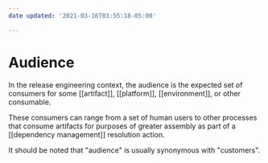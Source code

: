 ```yaml
---
date updated: '2021-03-16T03:55:18-05:00'

---
```


# Audience

In the release engineering context, the audience is the expected set of consumers for some [[artifact]], [[platform]], [[environment]], or other consumable.

These consumers can range from a set of human users to other processes that consume artifacts for purposes of greater assembly as part of a [[dependency management]] resolution action.

It should be noted that "audience" is usually synonymous with "customers".
